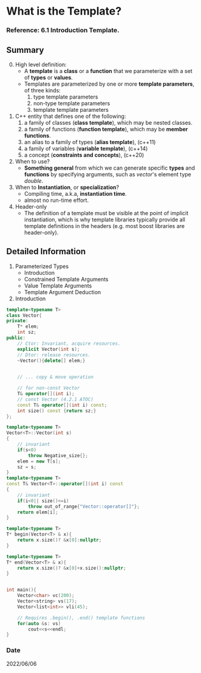 # What is the Template?

### Reference: 6.1 Introduction Template. 

## Summary
0. High level definition:
    - A **template** is a **class** or a **function** that we parameterize with a set of **types** or **values**.
    - Templates are parameterized by one or more **template parameters**, of three kinds: 
        1. type template parameters
        2. non-type template parameters
        3. template template parameters
1. C++ entity that defines one of the following:
    1. a family of classes (**class template**), which may be nested classes.
    2. a family of functions (**function template**), which may be **member functions**.
    3. an alias to a family of types (**alias template**), (c++11)
    4. a family of variables (**variable template**), (c++14)
    5. a concept (**constraints and concepts**), (c++20)
2. When to use?
    - **Something general** from which we can generate specific **types** and **functions** by specifying arguments, such as *vector*'s element type *double*.
3. When to **Instantiation**, or **specialization**?
    - Compiling time, a.k.a, **instantiation time**.
    - almost no run-time effort.
4. Header-only
    - The definition of a template must be visible at the point of implicit instantiation, which is why template libraries typically provide all template definitions in the headers (e.g. most boost libraries are header-only).

## Detailed Information
1. Parameterized Types
    - Introduction
    - Constrained Template Arguments
    - Value Template Arguments
    - Template Argument Deduction
2. Introduction
~~~c++
template<typename T>
class Vector{
private:
    T* elem;
    int sz;
public:
    // Ctor: Invariant, acquire resources.
    explicit Vector(int s); 
    // Dtor: release resources.
    ~Vector(){delete[] elem;}
    

    // ... copy & move operation

    // for non-const Vector
    T& operator[](int i);  
    // const Vector (4.2.1 ATOC)
    const T& operator[](int i) const; 
    int size() const {return sz;}
};

template<typename T>
Vector<T>::Vector(int s)
{
    // invariant
    if(s<0)
        throw Negative_size{}; 
    elem = new T[s];
    sz = s;
}
template<typename T>
const T& Vector<T>::operator[](int i) const
{
    // invariant
    if(i<0|| size()<=i)
        throw out_of_range{"Vector::operator[]"}; 
    return elem[i];
}

template<typename T> 
T* begin(Vector<T> & x){
    return x.size()? &x[0]:nullptr;
}

template<typename T> 
T* end(Vector<T> & x){
    return x.size()? &x[0]+x.size():nullptr;
}


int main(){
    Vector<char> vc(200);
    Vector<string> vs(17);
    Vector<list<int>> vli(45);

    // Requires .begin(), .end() template functions
    for(auto &s: vs)
        cout<<s<<endl;
}
~~~


### Date
2022/06/06